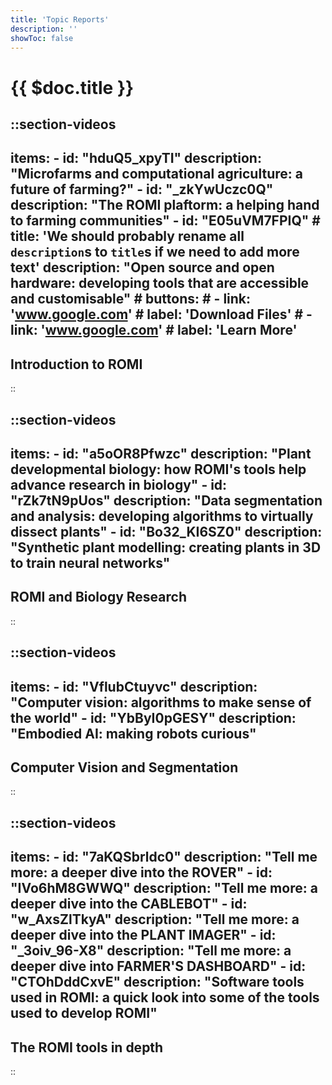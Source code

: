 ```yaml
---
title: 'Topic Reports'
description: ''
showToc: false
---
```


# {{ $doc.title }}

::section-videos
---
  items:
    - id: "hduQ5_xpyTI"
      description: "Microfarms and computational agriculture: a future of farming?"
    - id: "_zkYwUczc0Q"
      description: "The ROMI plaftorm: a helping hand to farming communities"
    - id: "E05uVM7FPIQ"
      # title: 'We should probably rename all `description`s to `title`s if we need to add more text'
      description: "Open source and open hardware: developing tools that are accessible and customisable"
      # buttons:
      #  - link: 'www.google.com'
      #    label: 'Download Files'
      #  - link: 'www.google.com'
      #    label: 'Learn More'
---
  ## Introduction to ROMI
::


::section-videos
---
  items:
    - id: "a5oOR8Pfwzc"
      description: "Plant developmental biology: how ROMI's tools help advance research in biology"
    - id: "rZk7tN9pUos"
      description: "Data segmentation and analysis: developing algorithms to virtually dissect plants"
    - id: "Bo32_KI6SZ0"
      description: "Synthetic plant modelling: creating plants in 3D to train neural networks"
---
  ## ROMI and Biology Research
::


::section-videos
---
  items:
    - id: "VflubCtuyvc"
      description: "Computer vision: algorithms to make sense of the world"
    - id: "YbByI0pGESY"
      description: "Embodied AI: making robots curious"
---
  ## Computer Vision and Segmentation
::


::section-videos
---
  items:
    - id: "7aKQSbrldc0"
      description: "Tell me more: a deeper dive into the ROVER"
    - id: "IVo6hM8GWWQ"
      description: "Tell me more: a deeper dive into the CABLEBOT"
    - id: "w_AxsZlTkyA"
      description: "Tell me more: a deeper dive into the PLANT IMAGER"
    - id: "_3oiv_96-X8"
      description: "Tell me more: a deeper dive into FARMER'S DASHBOARD"
    - id: "CTOhDddCxvE"
      description: "Software tools used in ROMI: a quick look into some of the tools used to develop ROMI"
---
  ## The ROMI tools in depth
::

